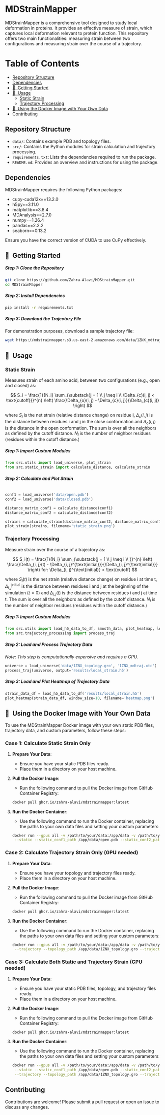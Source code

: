 # MDStrainMapper
MDStrainMapper is a comprehensive tool designed to study local deformation in proteins. It provides an effective measure of strain, which captures local deformation relevant to protein function. This repository offers two main functionalities: measuring strain between two configurations and measuring strain over the course of a trajectory.

Table of Contents
=================
* [ Repository Structure](#repository-structure)
* [ Dependencies](#dependencies)
* [ 🚀&nbsp; Getting Started](#install)
* [ 🧬&nbsp; Usage](#usage)
  * [ Static Strain](#static-strain)
  * [ Trajectory Processing](#trajectory-processing)
* [ 🐳&nbsp; Using the Docker Image with Your Own Data](#docker)
* [ Contributing](#contributing)


## Repository Structure
- `data/`: Contains example PDB and topology files.
- `src/`: Contains the Python modules for strain calculation and trajectory processing.
- `requirements.txt`: Lists the dependencies required to run the package.
- `README.md`: Provides an overview and instructions for using the package.

## Dependencies
MDStrainMapper requires the following Python packages:

- cupy-cuda12x==13.2.0
- h5py==3.11.0
- matplotlib==3.8.4
- MDAnalysis==2.7.0
- numpy==1.26.4
- pandas==2.2.2
- seaborn==0.13.2

Ensure you have the correct version of CUDA to use CuPy effectively.

<a name="install"></a>
## 🚀&nbsp; Getting Started

##### Step 1: Clone the Repository

```sh
git clone https://github.com/Zahra-Alavi/MDStrainMapper.git
cd MDStrainMapper
```
##### Step 2: Install Dependencies
```sh
pip install -r requirements.txt
```
##### Step 3: Download the Trajectory File

For demonstration purposes, download a sample trajectory file: 
```sh 
wget https://mdstrainmapper.s3.us-east-2.amazonaws.com/data/1ZNX_mdtraj.xtc
```
<a name="usage"></a>
## 🧬&nbsp; Usage

### Static Strain 
Measures strain of each amino acid, between two configurations (e.g., open and closed) as:

$$
S_i = \frac{1}{N_i} \sum_{\substack{j = 1 \\ j \neq i \\ \Delta_{c}(i, j) < \text{cutoff}}}^{n} \left( \frac{\Delta_{o}(i, j) - \Delta_{c}(i, j)}{\Delta_{c}(i, j)} \right)
$$

where $S_i$ is the net strain (relative distance change) on residue i, $\Delta_{c}(i, j)$ is the distance between residues i and j in the close conformation and $\Delta_{o}(i, j)$ is the distance in the open conformation. The sum is over all the neighbors as defined by the cutoff distance. $N_i$ is the number of neighbor residues (residues within the cutoff distance.)

##### Step 1: Import Custom Modules 

```python
from src.utils import load_universe, plot_strain
from src.static_strain import calculate_distance, calculate_strain
```

##### Step 2: Calculate and Plot Strain

```python

conf1 = load_universe('data/open.pdb')
conf2 = load_universe('data/closed.pdb')

distance_matrix_conf1 = calculate_distance(conf1)
distance_matrix_conf2 = calculate_distance(conf2)

strains = calculate_strain(distance_matrix_conf2, distance_matrix_conf1, output_csv='static_strain.csv')
plot_strain(strains, filename='static_strain.png')
```
### Trajectory Processing
Measure strain over the course of a trajectory as:

$$
S_i(t) = \frac{1}{N_i} \sum_{\substack{j = 1 \\ j \neq i \\ }}^{n} \left( \frac{\Delta_{i, j}(t) - \Delta_{i, j}^{\text{initial}}}{\Delta_{i, j}^{\text{initial}}} \right)
for: \Delta_{i, j}^{\text{initial}} < \text{cutoff}
$$

where $S_i(t)$ is the net strain (relative distance change) on residue i at time t, $\Delta_{i, j}^{\text{initial}}$ is the distance between residues i and j at the beginning of the simulation ($t=0$) and $\Delta_{i, j}(t)$ is the distance between residues i and j at time t. The sum is over all the neighbors as defined by the cutoff distance. $N_i$ is the number of neighbor residues (residues within the cutoff distance.)


##### Step 1: Import Custom Modules
```python
from src.utils import load_h5_data_to_df, smooth_data, plot_heatmap, load_universe
from src.trajectory_processing import process_traj
```

##### Step 2: Load and Process Trajectory Data
_Note: This step is computationally expensive and requires a GPU._
```python
universe = load_universe('data/1ZNX_topology.gro', '1ZNX_mdtraj.xtc')
process_traj(universe, output='results/local_strain.h5')
```
##### Step 3: Load and Plot Heatmap of Trajectory Data
```python
strain_data_df = load_h5_data_to_df('results/local_strain.h5')
plot_heatmap(strain_data_df, window_size=10, filename='heatmap.png')
```
<a name="docker"></a>
## 🐳&nbsp; Using the Docker Image with Your Own Data

To use the MDStrainMapper Docker image with your own static PDB files, trajectory data, and custom parameters, follow these steps:


### Case 1: Calculate Static Strain Only

1. **Prepare Your Data**:
   - Ensure you have your static PDB files ready.
   - Place them in a directory on your host machine.

2. **Pull the Docker Image**:
   - Run the following command to pull the Docker image from GitHub Container Registry:

   ```sh
   docker pull ghcr.io/zahra-alavi/mdstrainmapper:latest
   ```

3. **Run the Docker Container**:
   - Use the following command to run the Docker container, replacing the paths to your own data files and setting your custom parameters:

   ```sh
   docker run --gpus all -v /path/to/your/data:/app/data -v /path/to/your/results:/app/results ghcr.io/zahra-alavi/mdstrainmapper:latest \
    --static --static_conf1_path /app/data/open.pdb --static_conf2_path /app/data/closed.pdb --static_cutoff 15.0
   ```
### Case 2: Calculate Trajectory Strain Only (GPU needed)

1. **Prepare Your Data**:
   - Ensure you have your topology and trajectory files ready.
   - Place them in a directory on your host machine.

2. **Pull the Docker Image**:
   - Run the following command to pull the Docker image from GitHub Container Registry:

   ```sh
   docker pull ghcr.io/zahra-alavi/mdstrainmapper:latest
   ```
3. **Run the Docker Container**:
   - Use the following command to run the Docker container, replacing the paths to your own data files and setting your custom parameters:
  
   ```sh
   docker run --gpus all -v /path/to/your/data:/app/data -v /path/to/your/results:/app/results ghcr.io/zahra-alavi/mdstrainmapper:latest \
    --trajectory --topology_path /app/data/1ZNX_topology.gro --trajectory_path /app/data/1ZNX_mdtraj.xtc --trajectory_cutoff 15.0 --window_size 10
   ```
### Case 3: Calculate Both Static and Trajectory Strain (GPU needed)

1. **Prepare Your Data**:
   - Ensure you have your static PDB files, topology, and trajectory files ready.
   - Place them in a directory on your host machine.

2. **Pull the Docker Image**:
   - Run the following command to pull the Docker image from GitHub Container Registry:

   ```sh
   docker pull ghcr.io/zahra-alavi/mdstrainmapper:latest
   ```
3. **Run the Docker Container**:
   - Use the following command to run the Docker container, replacing the paths to your own data files and setting your custom parameters:
   ```sh
   docker run --gpus all -v /path/to/your/data:/app/data -v /path/to/your/results:/app/results ghcr.io/zahra-alavi/mdstrainmapper:latest \
    --static --static_conf1_path /app/data/open.pdb --static_conf2_path /app/data/closed.pdb --static_cutoff 15.0 \
    --trajectory --topology_path /app/data/1ZNX_topology.gro --trajectory_path /app/data/1ZNX_mdtraj.xtc --trajectory_cutoff 15.0 --window_size 10
   ```
## Contributing
Contributions are welcome! Please submit a pull request or open an issue to discuss any changes.
